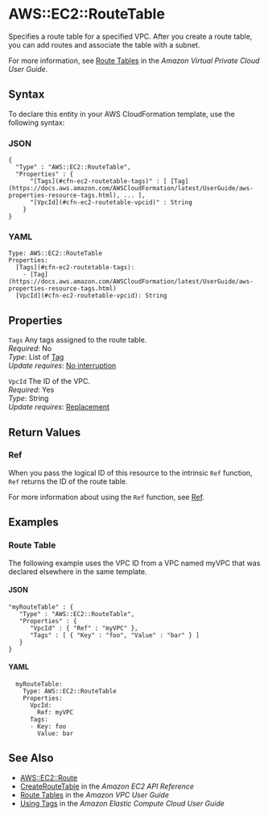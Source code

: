 # AWS::EC2::RouteTable<a name="aws-resource-ec2-route-table"></a>

Specifies a route table for a specified VPC\. After you create a route table, you can add routes and associate the table with a subnet\.

For more information, see [Route Tables](https://docs.aws.amazon.com/AmazonVPC/latest/UserGuide/VPC_Route_Tables.html) in the *Amazon Virtual Private Cloud User Guide*\.

## Syntax<a name="aws-resource-ec2-route-table-syntax"></a>

To declare this entity in your AWS CloudFormation template, use the following syntax:

### JSON<a name="aws-resource-ec2-route-table-syntax.json"></a>

```
{
  "Type" : "AWS::EC2::RouteTable",
  "Properties" : {
      "[Tags](#cfn-ec2-routetable-tags)" : [ [Tag](https://docs.aws.amazon.com/AWSCloudFormation/latest/UserGuide/aws-properties-resource-tags.html), ... ],
      "[VpcId](#cfn-ec2-routetable-vpcid)" : String
    }
}
```

### YAML<a name="aws-resource-ec2-route-table-syntax.yaml"></a>

```
Type: AWS::EC2::RouteTable
Properties: 
  [Tags](#cfn-ec2-routetable-tags): 
    - [Tag](https://docs.aws.amazon.com/AWSCloudFormation/latest/UserGuide/aws-properties-resource-tags.html)
  [VpcId](#cfn-ec2-routetable-vpcid): String
```

## Properties<a name="aws-resource-ec2-route-table-properties"></a>

`Tags`  <a name="cfn-ec2-routetable-tags"></a>
Any tags assigned to the route table\.  
*Required*: No  
*Type*: List of [Tag](https://docs.aws.amazon.com/AWSCloudFormation/latest/UserGuide/aws-properties-resource-tags.html)  
*Update requires*: [No interruption](https://docs.aws.amazon.com/AWSCloudFormation/latest/UserGuide/using-cfn-updating-stacks-update-behaviors.html#update-no-interrupt)

`VpcId`  <a name="cfn-ec2-routetable-vpcid"></a>
The ID of the VPC\.  
*Required*: Yes  
*Type*: String  
*Update requires*: [Replacement](https://docs.aws.amazon.com/AWSCloudFormation/latest/UserGuide/using-cfn-updating-stacks-update-behaviors.html#update-replacement)

## Return Values<a name="aws-resource-ec2-route-table-return-values"></a>

### Ref<a name="aws-resource-ec2-route-table-return-values-ref"></a>

When you pass the logical ID of this resource to the intrinsic `Ref` function, `Ref` returns the ID of the route table\.

For more information about using the `Ref` function, see [Ref](https://docs.aws.amazon.com/AWSCloudFormation/latest/UserGuide/intrinsic-function-reference-ref.html)\.

## Examples<a name="aws-resource-ec2-route-table--examples"></a>

### Route Table<a name="aws-resource-ec2-route-table--examples--Route_Table"></a>

The following example uses the VPC ID from a VPC named myVPC that was declared elsewhere in the same template\.

#### JSON<a name="aws-resource-ec2-route-table--examples--Route_Table--json"></a>

```
"myRouteTable" : {
   "Type" : "AWS::EC2::RouteTable",
   "Properties" : {
      "VpcId" : { "Ref" : "myVPC" },
      "Tags" : [ { "Key" : "foo", "Value" : "bar" } ]
   }
}
```

#### YAML<a name="aws-resource-ec2-route-table--examples--Route_Table--yaml"></a>

```
  myRouteTable:
    Type: AWS::EC2::RouteTable
    Properties:
      VpcId:  
        Ref: myVPC
      Tags:
      - Key: foo
        Value: bar
```

## See Also<a name="aws-resource-ec2-route-table--seealso"></a>
+  [AWS::EC2::Route](https://docs.aws.amazon.com/AWSCloudFormation/latest/UserGuide/aws-resource-ec2-route.html)
+  [CreateRouteTable](https://docs.aws.amazon.com/AWSEC2/latest/APIReference/API_CreateRouteTable.html) in the *Amazon EC2 API Reference*
+  [Route Tables](https://docs.aws.amazon.com/vpc/latest/userguide/VPC_Route_Tables.html) in the *Amazon VPC User Guide*
+  [Using Tags](https://docs.aws.amazon.com/AWSEC2/latest/UserGuide/Using_Tags.html) in the *Amazon Elastic Compute Cloud User Guide*